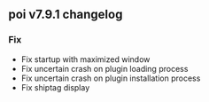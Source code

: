 ## poi v7.9.1 changelog
### Fix
- Fix startup with maximized window
- Fix uncertain crash on plugin loading process
- Fix uncertain crash on plugin installation process
- Fix shiptag display
